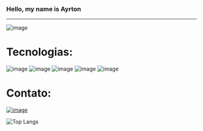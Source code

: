 ### Hello, my name is Ayrton

<hr/>

![image](https://dumaszinhaz.hu/wp-content/uploads/2017/09/matrix-gif.gif)

# Tecnologias:
![image](https://user-images.githubusercontent.com/76439349/127048268-06a79ba7-6f67-4cb0-a959-6c02c1ecdef5.png)
![image](https://user-images.githubusercontent.com/76439349/127048328-b0aa226b-40d7-42d8-836f-8efdfbade797.png)
![image](https://user-images.githubusercontent.com/76439349/127048580-d27d8c99-4781-4bbb-ac70-905c7cc242c9.png)
![image](https://user-images.githubusercontent.com/76439349/127048414-d2c31c78-2fd4-48e1-98c9-bd6a0074b394.png)
![image](https://img.shields.io/badge/Android-3DDC84?style=for-the-badge&logo=android&logoColor=white)

# Contato:
<a href ='https://www.linkedin.com/in/ayrton-porto-31ba99159/'>![image](https://user-images.githubusercontent.com/76439349/127049372-1affd31e-9f4c-48cb-90ac-279901cd8aa4.png)<a/>

![Top Langs](https://github-readme-stats.vercel.app/api/top-langs/?username=AyrtonRSPorto&theme=graywhite)




<!--
**AyrtonRSPorto/AyrtonRSPorto** is a ✨ _special_ ✨ repository because its `README.md` (this file) appears on your GitHub profile.

Here are some ideas to get you started:

- 🔭 I’m currently working on ...
- 🌱 I’m currently learning ...
- 👯 I’m looking to collaborate on ...
- 🤔 I’m looking for help with ...
- 💬 Ask me about ...
- 📫 How to reach me: ...
- 😄 Pronouns: ...
- ⚡ Fun fact: ...
-->

